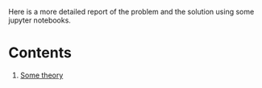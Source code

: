 Here is a more detailed report of the problem and the solution using some jupyter notebooks.

# Contents
1.  [Some theory](https://github.com/jimkon/Adaptive-Discretization/blob/master/visualizations/theory.ipynb)
